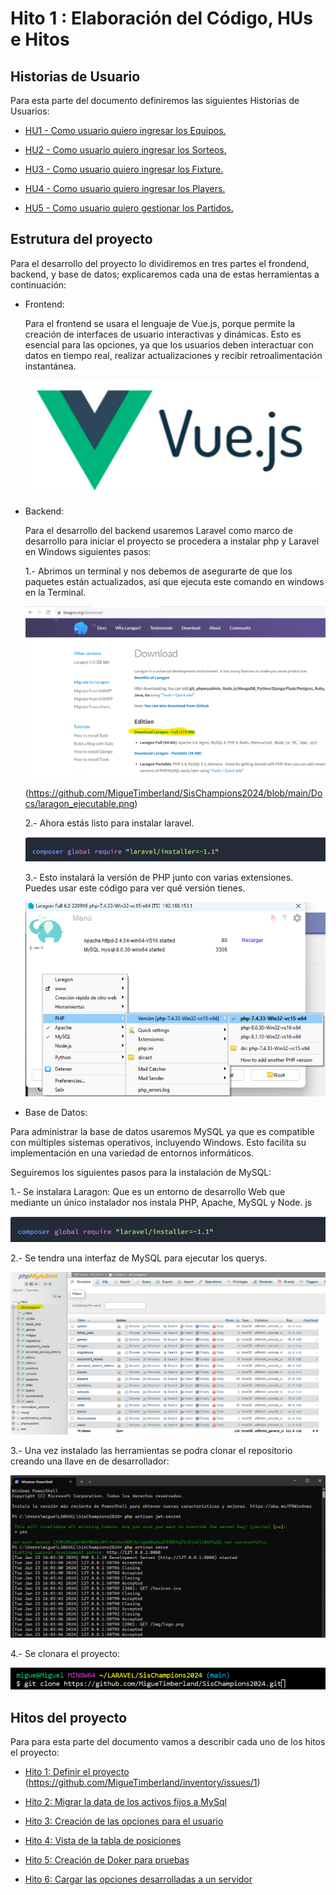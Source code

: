 # Hito 1 : Elaboración del Código, HUs e Hitos


## Historias de Usuario

Para esta parte del documento definiremos las siguientes Historias de Usuarios:

- [HU1 - Como usuario quiero ingresar los Equipos.](https://github.com/MigueTimberland/SisChampions2024/issues/1)

- [HU2 - Como usuario quiero ingresar los Sorteos.](https://github.com/MigueTimberland/SisChampions2024/issues/2)

- [HU3 - Como usuario quiero ingresar los Fixture.](https://github.com/MigueTimberland/SisChampions2024/issues/2)

- [HU4 - Como usuario quiero ingresar los Players.](https://github.com/MigueTimberland/SisChampions2024/issues/3)

- [HU5 - Como usuario quiero gestionar los Partidos.](https://github.com/MigueTimberland/SisChampions2024/issues/4)


## Estrutura del proyecto

Para el desarrollo del proyecto lo dividiremos en tres partes el frondend, backend, y base de datos; explicaremos cada una de estas herramientas a continuación:

 - Frontend: 
   
   Para el frontend se usara el lenguaje de Vue.js, porque permite la creación de interfaces de usuario interactivas y dinámicas. Esto es esencial para las opciones, ya que los usuarios deben interactuar con datos en tiempo real, realizar actualizaciones y recibir retroalimentación instantánea.
      
   ![Laragon](https://github.com/MigueTimberland/SisChampions2024/blob/main/Docs/vuejs.png)


 - Backend:
 
   Para el desarrollo del backend usaremos Laravel como marco de desarrollo para iniciar el proyecto se procedera a instalar php y Laravel en Windows siguientes pasos:
   
   1.- Abrimos un terminal y nos debemos de asegurarte de que los paquetes están actualizados, así que ejecuta este comando en windows en la Terminal. 
   
   ![Laragon](https://github.com/MigueTimberland/SisChampions2024/blob/main/Docs/laragon.png)

   (https://github.com/MigueTimberland/SisChampions2024/blob/main/Docs/laragon_ejecutable.png)
   
   2.- Ahora estás listo para instalar laravel. 
   
   ![Laravel](https://github.com/MigueTimberland/SisChampions2024/blob/main/Docs/laravel.png)
  
   3.- Esto instalará la versión de PHP junto con varias extensiones. Puedes usar este código para ver qué versión tienes.
   
   ![PHP](https://github.com/MigueTimberland/SisChampions2024/blob/main/Docs/php.png)
   
 - Base de Datos:
 
  Para administrar la base de datos usaremos MySQL ya que es compatible con múltiples sistemas operativos, incluyendo Windows. Esto facilita su implementación en una variedad de entornos informáticos.
 
 Seguiremos los siguientes pasos para la instalación de MySQL:
 
  1.- Se instalara Laragon:
  Que es un entorno de desarrollo Web que mediante un único instalador nos instala PHP, Apache, MySQL y Node. js
 
  ![laragon](https://github.com/MigueTimberland/SisChampions2024/blob/main/Docs/laravel.png)
 
  2.- Se tendra una interfaz de MySQL para ejecutar los querys.
 
  ![Admin](https://github.com/MigueTimberland/SisChampions2024/blob/main/Docs/phpadmin.png)
  
  3.- Una vez instalado las herramientas se podra clonar el repositorio creando una llave en de desarrollador:
  
  ![Key](https://github.com/MigueTimberland/SisChampions2024/blob/main/Docs/llave2.png)

  4.- Se clonara el proyecto:
  
  ![Key](https://github.com/MigueTimberland/SisChampions2024/blob/main/Docs/raiz2.png)
  

## Hitos del proyecto

Para para esta parte del documento vamos a describir cada uno de los hitos el proyecto:

- [Hito 1: Definir el proyecto](https://github.com/MigueTimberland/SisChampions2024/milestone/1)
(https://github.com/MigueTimberland/inventory/issues/1)

- [Hito 2: Migrar la data de los activos fijos a MySql](https://github.com/MigueTimberland/SisChampions2024/milestone/2)

- [Hito 3: Creación de las opciones para el usuario](https://github.com/MigueTimberland/SisChampions2024/milestone/3)

- [Hito 4: Vista de la tabla de posiciones](https://github.com/MigueTimberland/SisChampions2024/milestone/4)

- [Hito 5: Creación de Doker para pruebas](https://github.com/MigueTimberland/SisChampions2024/milestone/5)

- [Hito 6: Cargar las opciones desarrolladas a un servidor](https://github.com/MigueTimberland/SisChampions2024/milestone/6)
 
  
  
  
  
  
  
  
  
  
  
  
  
  
  
  
 
 
